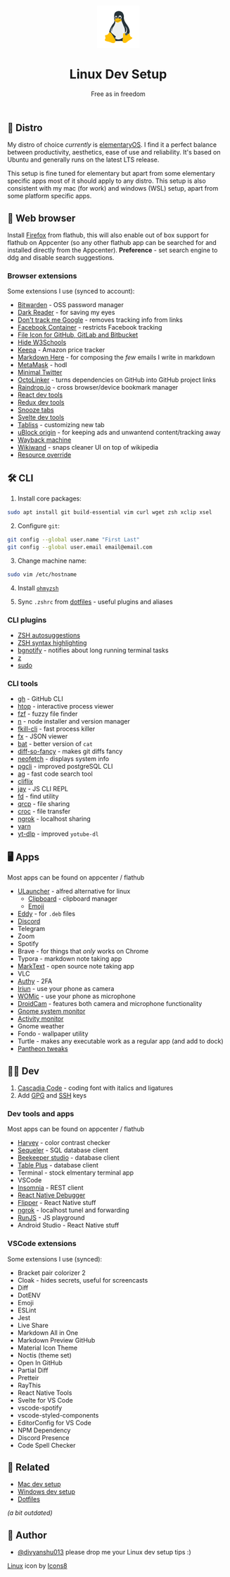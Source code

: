 <header align="center">
    <div align="center">
        <img src="icon.png" alt="Logo" width="96" />
    </div>
    <h1 align="center">Linux Dev Setup</h1>
    <p align="center">Free as in freedom</p>
</header>

## 🐧 Distro

My distro of choice *currently* is [elementaryOS](https://elementary.io/). I find it a perfect balance between productivity, aesthetics, ease of use and reliability. It's based on Ubuntu and generally runs on the latest LTS release.

This setup is fine tuned for elementary but apart from some elementary specific apps most of it should apply to any distro. This setup is also consistent with my mac (for work) and windows (WSL) setup, apart from some platform specific apps.

## 🦊 Web browser

Install [Firefox](https://flathub.org/apps/details/org.mozilla.firefox) from flathub, this will also enable out of box support for flathub on Appcenter (so any other flathub app can be searched for and installed directly from the Appcenter). **Preference** - set search engine to ddg and disable search suggestions.

### Browser extensions

Some extensions I use (synced to account):

- [Bitwarden](https://addons.mozilla.org/en-US/firefox/addon/bitwarden-password-manager/) - OSS password manager
- [Dark Reader](https://addons.mozilla.org/en-US/firefox/addon/darkreader/) - for saving my eyes
- [Don't track me Google](https://addons.mozilla.org/en-US/firefox/addon/dont-track-me-google1/) - removes tracking info from links
- [Facebook Container](https://addons.mozilla.org/en-US/firefox/addon/facebook-container/) - restricts Facebook tracking
- [File Icon for GitHub, GitLab and Bitbucket](https://addons.mozilla.org/en-US/firefox/addon/github-file-icons/)
- [Hide W3Schools](https://addons.mozilla.org/en-US/firefox/addon/hide-w3schools/)
- [Keepa](https://addons.mozilla.org/en-US/firefox/addon/keepa/) - Amazon price tracker
- [Markdown Here](https://addons.mozilla.org/en-US/firefox/addon/markdown-here/) - for composing the *few* emails I write in markdown
- [MetaMask](https://addons.mozilla.org/en-US/firefox/addon/ether-metamask/) - hodl
- [Minimal Twitter](https://addons.mozilla.org/en-US/firefox/addon/min-twitter/)
- [OctoLinker](https://addons.mozilla.org/en-US/firefox/addon/octolinker/) - turns dependencies on GitHub into GitHub project links
- [Raindrop.io](https://addons.mozilla.org/en-US/firefox/addon/raindropio/) - cross browser/device bookmark manager
- [React dev tools](https://addons.mozilla.org/en-US/firefox/addon/react-devtools/)
- [Redux dev tools](https://addons.mozilla.org/en-US/firefox/addon/reduxdevtools/)
- [Snooze tabs](https://addons.mozilla.org/en-US/firefox/addon/snoozetabs/)
- [Svelte dev tools](https://addons.mozilla.org/en-US/firefox/addon/svelte-devtools/)
- [Tabliss](https://addons.mozilla.org/en-US/firefox/addon/tabliss/) - customizing new tab
- [uBlock origin](https://addons.mozilla.org/en-US/firefox/addon/ublock-origin/) - for keeping ads and unwantend content/tracking away
- [Wayback machine](https://addons.mozilla.org/en-US/firefox/addon/wayback-machine_new/)
- [Wikiwand](https://addons.mozilla.org/en-US/firefox/addon/wikiwand-wikipedia-modernized/) - snaps cleaner UI on top of wikipedia
- [Resource override](https://github.com/kylepaulsen/ResourceOverride)

## 🛠️ CLI

1. Install core packages:

```sh
sudo apt install git build-essential vim curl wget zsh xclip xsel
```

2. Configure `git`:

```sh
git config --global user.name "First Last"
git config --global user.email email@email.com
```

3. Change machine name:

```sh
sudo vim /etc/hostname
```

4. Install [`ohmyzsh`](https://github.com/ohmyzsh/ohmyzsh)

5. Sync `.zshrc` from [dotfiles](https://github.com/divyanshu013/dotfiles/blob/master/dotfiles/.zshrc) - useful plugins and aliases

### CLI plugins

- [ZSH autosuggestions](https://github.com/zsh-users/zsh-autosuggestions/blob/master/INSTALL.md)
- [ZSH syntax highlighting](https://github.com/zsh-users/zsh-syntax-highlighting/blob/master/INSTALL.md)
- [bgnotify](https://github.com/robbyrussell/oh-my-zsh/tree/master/plugins/bgnotify) - notifies about long running terminal tasks
- [z](https://github.com/robbyrussell/oh-my-zsh/tree/master/plugins/z)
- [sudo](https://github.com/ohmyzsh/ohmyzsh/tree/master/plugins/sudo)

### CLI tools

- [gh](https://github.com/cli/cli/blob/trunk/docs/install_linux.md) - GitHub CLI
- [htop](https://github.com/htop-dev/htop) - interactive process viewer
- [fzf](https://github.com/junegunn/fzf#using-linux-package-managers) - fuzzy file finder
- [n](https://github.com/tj/n#third-party-installers) - node installer and version manager
- [fkill-cli](https://github.com/sindresorhus/fkill-cli#install) - fast process killer
- [fx](https://github.com/antonmedv/fx#install) - JSON viewer
- [bat](https://github.com/sharkdp/bat#on-ubuntu-using-apt) - better version of `cat`
- [diff-so-fancy](https://github.com/so-fancy/diff-so-fancy) - makes git diffs fancy
- [neofetch](https://github.com/dylanaraps/neofetch/wiki/Installation#ubuntu) - displays system info
- [pgcli](https://www.pgcli.com/install) - improved postgreSQL CLI
- [ag](https://github.com/ggreer/the_silver_searcher#linux) - fast code search tool
- [cliflix](https://github.com/fabiospampinato/cliflix)
- [jay](https://github.com/nikersify/jay) - JS CLI REPL
- [fd](https://github.com/sharkdp/fd#on-ubuntu) - find utility
- [qrcp](https://github.com/claudiodangelis/qrcp#deb-packages-ubuntu-debian-etc) - file sharing
- [croc](https://github.com/schollz/croc) - file transfer
- [ngrok](https://ngrok.com/download) - localhost sharing
- [yarn](https://classic.yarnpkg.com/en/docs/install#debian-stable)
- [yt-dlp](https://github.com/yt-dlp/yt-dlp) - improved `yotube-dl`

## 🖥️ Apps

Most apps can be found on appcenter / flathub

- [ULauncher](https://ulauncher.io/) - alfred alternative for linux
  - [Clipboard](https://github.com/friday/ulauncher-clipboard) - clipboard manager
  - [Emoji](https://ext.ulauncher.io/-/github-ulauncher-ulauncher-emoji)
- [Eddy](https://appcenter.elementary.io/com.github.donadigo.eddy/) - for `.deb` files
- [Discord](https://discord.com/download)
- Telegram
- Zoom
- Spotify
- Brave - for things that *only* works on Chrome
- Typora - markdown note taking app
- [MarkText](https://github.com/marktext/marktext) - open source note taking app
- VLC
- [Authy](https://snapcraft.io/authy) - 2FA
- [Iriun](https://iriun.com/) - use your phone as camera
- [WOMic](https://wolicheng.com/womic/) - use your phone as microphone
- [DroidCam](http://www.dev47apps.com/) - features both camera and microphone functionality
- [Gnome system monitor](https://snapcraft.io/install/gnome-system-monitor/elementary)
- [Activity monitor](https://github.com/stsdc/monitor)
- Gnome weather
- Fondo - wallpaper utility
- Turtle - makes any executable work as a regular app (and add to dock)
- [Pantheon tweaks](https://github.com/pantheon-tweaks/pantheon-tweaks/)


## 🧑‍💻 Dev

1. [Cascadia Code](https://github.com/microsoft/cascadia-code) - coding font with italics and ligatures
2. Add [GPG](https://help.github.com/en/articles/managing-commit-signature-verification) and [SSH](https://help.github.com/en/articles/connecting-to-github-with-ssh) keys

### Dev tools and apps

Most apps can be found on appcenter / flathub

- [Harvey](https://appcenter.elementary.io/com.github.danrabbit.harvey.desktop/) - color contrast checker
- [Sequeler](https://appcenter.elementary.io/com.github.alecaddd.sequeler) - SQL database client
- [Beekeeper studio](https://github.com/beekeeper-studio/beekeeper-studio) - database client
- [Table Plus](https://tableplus.com/blog/2019/10/tableplus-linux-installation.html) - database client
- Terminal - stock elmentary terminal app
- VSCode
- [Insomnia](https://insomnia.rest/download) - REST client
- [React Native Debugger](https://github.com/jhen0409/react-native-debugger/)
- [Flipper](https://fbflipper.com/docs/getting-started/index/) - React Native stuff
- [ngrok](https://ngrok.com/download) - localhost tunel and forwarding
- [RunJS](https://runjs.app/) - JS playground
- Android Studio - React Native stuff

### VSCode extensions

Some extensions I use (synced):

- Bracket pair colorizer 2
- Cloak - hides secrets, useful for screencasts
- Diff
- DotENV
- Emoji
- ESLint
- Jest
- Live Share
- Markdown All in One
- Markdown Preview GitHub
- Material Icon Theme
- Noctis (theme set)
- Open In GitHub
- Partial Diff
- Pretteir
- RayThis
- React Native Tools
- Svelte for VS Code
- vscode-spotify
- vscode-styled-components
- EditorConfig for VS Code
- NPM Dependency
- Discord Presence
- Code Spell Checker

## 👀 Related

- [Mac dev setup](https://github.com/divyanshu013/mac-dev-setup)
- [Windows dev setup](https://github.com/divyanshu013/windows-dev-setup)
- [Dotfiles](https://github.com/divyanshu013/dotfiles)

*(a bit outdated)*

## 👋 Author

- [@divyanshu013](https://twitter.com/divyanshu013) please drop me your Linux dev setup tips :)

<a target="_blank" href="https://icons8.com/icon/17842/linux">Linux</a> icon by <a target="_blank" href="https://icons8.com">Icons8</a>
